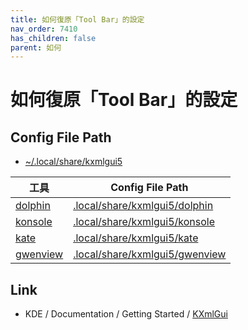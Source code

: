 ```yaml
---
title: 如何復原「Tool Bar」的設定
nav_order: 7410
has_children: false
parent: 如何
---
```



# 如何復原「Tool Bar」的設定


## Config File Path

* [~/.local/share/kxmlgui5](https://github.com/samwhelp/eznixos-adjustment-iso-profile/tree/main/debian-12/start/locale/en_us/eznixos-adjustment-kde-plasma/asset/overlay/etc/skel/.local/share/kxmlgui5)

| 工具 | Config File Path |
| --- | --- |
| [dolphin](https://samwhelp.github.io/note-about-kde/read/subject/tool/file-manager/dolphin.html#tool-bar) | [.local/share/kxmlgui5/dolphin](https://github.com/samwhelp/note-about-kde/tree/gh-pages/_demo/prototype/tool/dolphin/asset/overlay/etc/skel/.local/share/kxmlgui5/dolphin) |
| [konsole](https://samwhelp.github.io/note-about-kde/read/subject/tool/file-manager/konsole.html#tool-bar) | [.local/share/kxmlgui5/konsole](https://github.com/samwhelp/note-about-kde/tree/gh-pages/_demo/prototype/tool/konsole/asset/overlay/etc/skel/.local/share/kxmlgui5/konsole) |
| [kate](https://samwhelp.github.io/note-about-kde/read/subject/tool/file-manager/kate.html#tool-bar) | [.local/share/kxmlgui5/kate](https://github.com/samwhelp/note-about-kde/tree/gh-pages/_demo/prototype/tool/kate/asset/overlay/etc/skel/.local/share/kxmlgui5/kate) |
| [gwenview](https://samwhelp.github.io/note-about-kde/read/subject/tool/file-manager/gwenview.html#tool-bar) | [.local/share/kxmlgui5/gwenview](https://github.com/samwhelp/note-about-kde/tree/gh-pages/_demo/prototype/tool/gwenview/asset/overlay/etc/skel/.local/share/kxmlgui5/gwenview) |


## Link

* KDE / Documentation / Getting Started / [KXmlGui](https://develop.kde.org/docs/getting-started/kxmlgui/)

